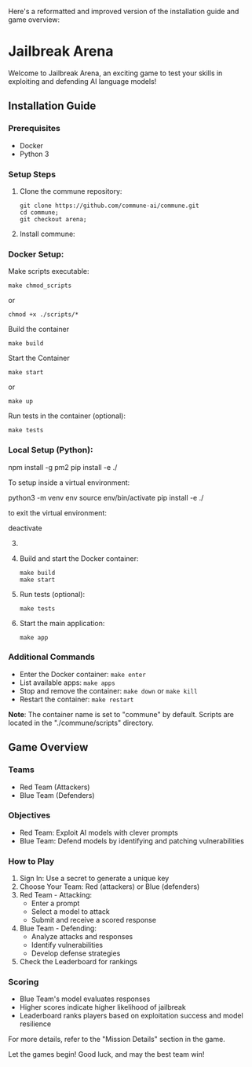 Here's a reformatted and improved version of the installation guide and game overview:

# Jailbreak Arena

Welcome to Jailbreak Arena, an exciting game to test your skills in exploiting and defending AI language models!

## Installation Guide

### Prerequisites
- Docker
- Python 3

### Setup Steps

1. Clone the commune repository:
   ```
   git clone https://github.com/commune-ai/commune.git
   cd commune;
   git checkout arena;
   ```

2. Install commune:




### Docker Setup:


 Make scripts executable:
```
make chmod_scripts 
```
or
```
chmod +x ./scripts/*
```


Build the container

```
make build
```

Start the Container
```
make start 
```
or 
```
make up
```


Run tests in the container (optional):

```
make tests
```


### Local Setup (Python):

npm install -g pm2
pip install -e ./

To setup inside a virtual environment:

python3 -m venv env
source env/bin/activate
pip install -e ./

to exit the virtual environment:

deactivate


3.
4. Build and start the Docker container:
   ```
   make build
   make start
   ```

5. Run tests (optional):
   ```
   make tests
   ```

6. Start the main application:
   ```
   make app
   ```

### Additional Commands
- Enter the Docker container: `make enter`
- List available apps: `make apps`
- Stop and remove the container: `make down` or `make kill`
- Restart the container: `make restart`

**Note**: The container name is set to "commune" by default. Scripts are located in the "./commune/scripts" directory.

## Game Overview

### Teams
- Red Team (Attackers)
- Blue Team (Defenders)

### Objectives
- Red Team: Exploit AI models with clever prompts
- Blue Team: Defend models by identifying and patching vulnerabilities

### How to Play

1. Sign In: Use a secret to generate a unique key
2. Choose Your Team: Red (attackers) or Blue (defenders)
3. Red Team - Attacking:
   - Enter a prompt
   - Select a model to attack
   - Submit and receive a scored response
4. Blue Team - Defending:
   - Analyze attacks and responses
   - Identify vulnerabilities
   - Develop defense strategies
5. Check the Leaderboard for rankings

### Scoring
- Blue Team's model evaluates responses
- Higher scores indicate higher likelihood of jailbreak
- Leaderboard ranks players based on exploitation success and model resilience

For more details, refer to the "Mission Details" section in the game.

Let the games begin! Good luck, and may the best team win!